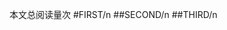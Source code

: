<script async src="//busuanzi.ibruce.info/busuanzi/2.3/busuanzi.pure.mini.js"></script>
本文总阅读量次
#FIRST/n
##SECOND/n
##THIRD/n
